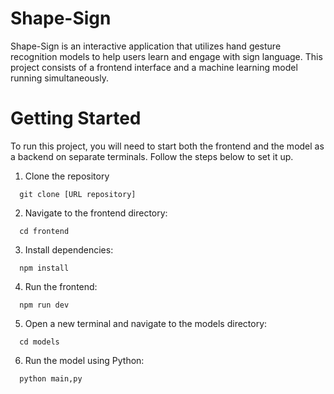 # Shape-Sign
Shape-Sign is an interactive application that utilizes hand gesture recognition models to help users learn and engage with sign language. This project consists of a frontend interface and a machine learning model running simultaneously.


# Getting Started
To run this project, you will need to start both the frontend and the model as a backend on separate terminals. Follow the steps below to set it up.
1. Clone the repository
```
  git clone [URL repository]
```

2. Navigate to the frontend directory:
```
  cd frontend
```
3. Install dependencies:
```
  npm install
```
4. Run the frontend:
```
  npm run dev
```
5. Open a new terminal and navigate to the models directory:
```
  cd models
```
6. Run the model using Python:
```
  python main,py
```
